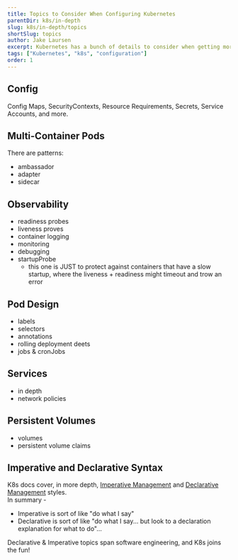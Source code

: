 ```yaml
---
title: Topics to Consider When Configuring Kubernetes
parentDir: k8s/in-depth
slug: k8s/in-depth/topics
shortSlug: topics
author: Jake Laursen
excerpt: Kubernetes has a bunch of details to consider when getting more in-depth than creating and getting objects
tags: ["Kubernetes", "k8s", "configuration"]
order: 1
---
```


## Config
Config Maps, SecurityContexts, Resource Requirements, Secrets, Service Accounts, and more. 

## Multi-Container Pods
There are patterns:
- ambassador
- adapter
- sidecar

## Observability
- readiness probes
- liveness proves
- container logging
- monitoring
- debugging
- startupProbe
  - this one is JUST to protect against containers that have a slow startup, where the liveness + readiness might timeout and trow an error

## Pod Design
- labels
- selectors
- annotations
- rolling deployment deets
- jobs & cronJobs

## Services
- in depth
- network policies

## Persistent Volumes 
- volumes
- persistent volume claims

## Imperative and Declarative Syntax
K8s docs cover, in more depth, [Imperative Management](https://kubernetes.io/docs/tasks/manage-kubernetes-objects/imperative-config/) and [Declarative Management](https://kubernetes.io/docs/tasks/manage-kubernetes-objects/declarative-config/) styles.  
In summary - 
- Imperative is sort of like "do what I say"
- Declarative is sort of like "do what I say... but look to a declaration explanation for what to do"...

Declarative & Imperative topics span software engineering, and K8s joins the fun!  